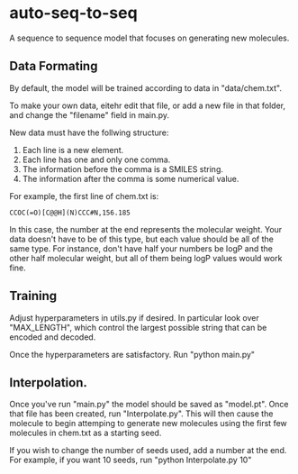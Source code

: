 # auto-seq-to-seq

A sequence to sequence model that focuses on generating new molecules.

## Data Formating
By default, the model will be trained according to data in "data/chem.txt".

To make your own data, eitehr edit that file, or add a new file in that folder, and change the "filename" field in main.py.

New data must have the follwing structure:

1. Each line is a new element.
1. Each line has one and only one comma.
1. The information before the comma is a SMILES string.
1. The information after the comma is some numerical value.

For example, the first line of chem.txt is:
````
CCOC(=O)[C@@H](N)CCC#N,156.185
````

In this case, the number at the end represents the molecular weight. Your data doesn't have to be of this type, but each value should be all of the same type. For instance, don't have half your numbers be logP and the other half molecular weight, but all of them being logP values would work fine.

## Training


Adjust hyperparameters in utils.py if desired. In particular look over "MAX_LENGTH", which control the largest possible string that can be encoded and decoded.

Once the hyperparameters are satisfactory. Run "python main.py"

## Interpolation.

Once you've run "main.py" the model should be saved as "model.pt". Once that file has been created, run "Interpolate.py". This will then cause the molecule to begin attemping to generate new molecules using the first few molecules in chem.txt as a starting seed.

If you wish to change the number of seeds used, add a number at the end. For example, if you want 10 seeds, run "python Interpolate.py 10"
